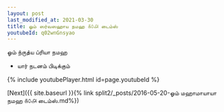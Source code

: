 ```yaml
---
layout: post
last_modified_at: 2021-03-30
title: ஓம் ஸர்வஸஹாய நமஹ ௧௦௮ டைம்ஸ்
youtubeId: q02wnGnsyao
---
```

 
 
 ஓம் ந்ருத்ய ப்ரியா நமஹ  
 
 -  யார் நடனம் பிடிக்கும் 
 
  
 
  
 
 
 
 
 
 


{% include youtubePlayer.html id=page.youtubeId %}
 
[Next]({{ site.baseurl }}{% link  split2/_posts/2016-05-20-ஓம் மஹாமாயாயா நமஹ ௧௦௮ டைம்ஸ்.md%})
 
